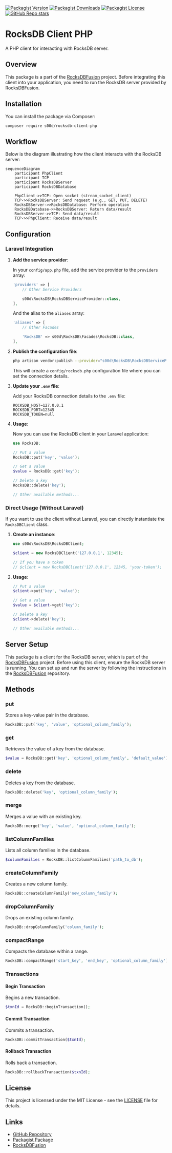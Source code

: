 [![Packagist Version](https://img.shields.io/packagist/v/s00d/rocksdb-client-php?style=for-the-badge)](https://packagist.org/packages/s00d/rocksdb-client-php)
[![Packagist Downloads](https://img.shields.io/packagist/dt/s00d/rocksdb-client-php?style=for-the-badge)](https://packagist.org/packages/s00d/rocksdb-client-php)
[![Packagist License](https://img.shields.io/packagist/l/s00d/rocksdb-client-php?style=for-the-badge)](https://github.com/s00d/rocksdb-client-php/blob/master/LICENSE)
[![GitHub Repo stars](https://img.shields.io/github/stars/s00d/rocksdb-client-php?style=for-the-badge)](https://github.com/s00d/rocksdb-client-php)

# RocksDB Client PHP

A PHP client for interacting with RocksDB server.

## Overview

This package is a part of the [RocksDBFusion](https://github.com/s00d/RocksDBFusion) project. Before integrating this client into your application, you need to run the RocksDB server provided by RocksDBFusion.

## Installation

You can install the package via Composer:

```bash
composer require s00d/rocksdb-client-php
```

## Workflow
Below is the diagram illustrating how the client interacts with the RocksDB server:

```mermaid
sequenceDiagram
    participant PhpClient
    participant TCP
    participant RocksDBServer
    participant RocksDBDatabase

    PhpClient->>TCP: Open socket (stream_socket_client)
    TCP->>RocksDBServer: Send request (e.g., GET, PUT, DELETE)
    RocksDBServer->>RocksDBDatabase: Perform operation
    RocksDBDatabase->>RocksDBServer: Return data/result
    RocksDBServer->>TCP: Send data/result
    TCP->>PhpClient: Receive data/result
```

## Configuration

### Laravel Integration

1. **Add the service provider**:

   In your `config/app.php` file, add the service provider to the `providers` array:

   ```php
   'providers' => [
       // Other Service Providers

       s00d\RocksDB\RocksDBServiceProvider::class,
   ],
   ```

   And the alias to the `aliases` array:

   ```php
   'aliases' => [
       // Other Facades

       'RocksDB' => s00d\RocksDB\Facades\RocksDB::class,
   ],
   ```

2. **Publish the configuration file**:

   ```bash
   php artisan vendor:publish --provider="s00d\RocksDB\RocksDBServiceProvider"
   ```

   This will create a `config/rocksdb.php` configuration file where you can set the connection details.

3. **Update your `.env` file**:

   Add your RocksDB connection details to the `.env` file:

   ```env
   ROCKSDB_HOST=127.0.0.1
   ROCKSDB_PORT=12345
   ROCKSDB_TOKEN=null
   ```

4. **Usage**:

   Now you can use the RocksDB client in your Laravel application:

   ```php
   use RocksDB;

   // Put a value
   RocksDB::put('key', 'value');

   // Get a value
   $value = RocksDB::get('key');

   // Delete a key
   RocksDB::delete('key');

   // Other available methods...
   ```

### Direct Usage (Without Laravel)

If you want to use the client without Laravel, you can directly instantiate the `RocksDBClient` class.

1. **Create an instance**:

   ```php
   use s00d\RocksDB\RocksDBClient;

   $client = new RocksDBClient('127.0.0.1', 12345);

   // If you have a token
   // $client = new RocksDBClient('127.0.0.1', 12345, 'your-token');
   ```

2. **Usage**:

   ```php
   // Put a value
   $client->put('key', 'value');

   // Get a value
   $value = $client->get('key');

   // Delete a key
   $client->delete('key');

   // Other available methods...
   ```

## Server Setup

This package is a client for the RocksDB server, which is part of the [RocksDBFusion](https://github.com/s00d/RocksDBFusion) project. Before using this client, ensure the RocksDB server is running. You can set up and run the server by following the instructions in the [RocksDBFusion](https://github.com/s00d/RocksDBFusion) repository.

## Methods

### put

Stores a key-value pair in the database.

```php
RocksDB::put('key', 'value', 'optional_column_family');
```

### get

Retrieves the value of a key from the database.

```php
$value = RocksDB::get('key', 'optional_column_family', 'default_value');
```

### delete

Deletes a key from the database.

```php
RocksDB::delete('key', 'optional_column_family');
```

### merge

Merges a value with an existing key.

```php
RocksDB::merge('key', 'value', 'optional_column_family');
```

### listColumnFamilies

Lists all column families in the database.

```php
$columnFamilies = RocksDB::listColumnFamilies('path_to_db');
```

### createColumnFamily

Creates a new column family.

```php
RocksDB::createColumnFamily('new_column_family');
```

### dropColumnFamily

Drops an existing column family.

```php
RocksDB::dropColumnFamily('column_family');
```

### compactRange

Compacts the database within a range.

```php
RocksDB::compactRange('start_key', 'end_key', 'optional_column_family');
```

### Transactions

#### Begin Transaction

Begins a new transaction.

```php
$txnId = RocksDB::beginTransaction();
```

#### Commit Transaction

Commits a transaction.

```php
RocksDB::commitTransaction($txnId);
```

#### Rollback Transaction

Rolls back a transaction.

```php
RocksDB::rollbackTransaction($txnId);
```

## License

This project is licensed under the MIT License - see the [LICENSE](https://github.com/s00d/rocksdb-client-php/blob/master/LICENSE) file for details.

## Links

- [GitHub Repository](https://github.com/s00d/rocksdb-client-php)
- [Packagist Package](https://packagist.org/packages/s00d/rocksdb-client-php)
- [RocksDBFusion](https://github.com/s00d/RocksDBFusion)
